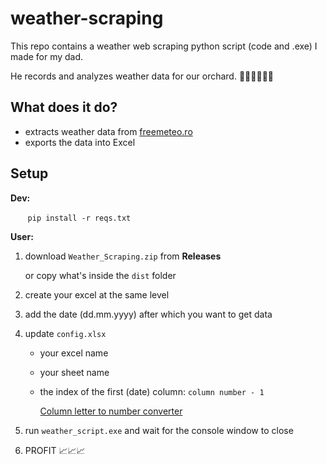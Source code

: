 # weather-scraping

This repo contains a weather web scraping python script (code and .exe) I made for my dad.

He records and analyzes weather data for our orchard. 🍇🌳🍐🍑🍎🍒

## What does it do?

- extracts weather data from [freemeteo.ro](https://freemeteo.ro/vremea)
- exports the data into Excel

## Setup

**Dev:**

&nbsp;&nbsp;&nbsp;&nbsp;&nbsp;&nbsp; `pip install -r reqs.txt`

**User:**

1. download `Weather_Scraping.zip` from **Releases**

   or copy what's inside the `dist` folder

2. create your excel at the same level
3. add the date (dd.mm.yyyy) after which you want to get data
4. update `config.xlsx`

   - your excel name
   - your sheet name
   - the index of the first (date) column: `column number - 1`

     [Column letter to number converter](https://www.vishalon.net/blog/excel-column-letter-to-number-quick-reference)

5. run `weather_script.exe` and wait for the console window to close
6. PROFIT 📈📈📈
